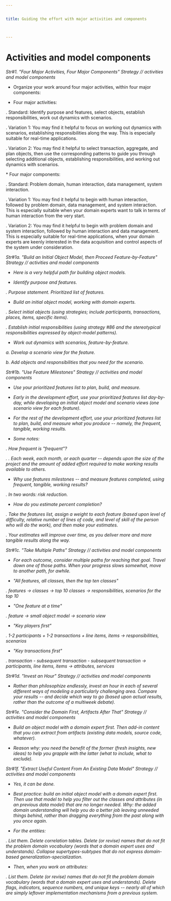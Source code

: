 ```yaml
---


title: Guiding the effort with major activities and components



---
```

# Activities and model components 

<p><i>Str#1. &quot;Four Major Activities, Four Major Components&quot; Strategy //
activities and model components</i></p>

*  Organize your work around four major activities, within four major components: </p>
*  Four major activities: </p>
<p>. Standard: Identify purpose and features, select objects, establish responsibilities,
work out dynamics with scenarios. </p>
<p>. Variation 1: You may find it helpful to focus on working out dynamics with scenarios,
establishing responsibilities along the way. This is especially suitable for real-time
applications. </p>
<p>. Variation 2: You may find it helpful to select transaction, aggregate, and plan
objects, then use the corresponding patterns to guide you through selecting additional
objects, establishing responsibilities, and working out dynamics with scenarios. </p>
*  Four major components: </p>
<p>. Standard: Problem domain, human interaction, data management, system interaction. </p>
<p>. Variation 1: You may find it helpful to begin with human interaction, followed by
problem domain, data management, and system interaction. This is especially suitable when
your domain experts want to talk in terms of human interaction from the very start. </p>
<p>. Variation 2: You may find it helpful to begin with problem domain and system
interaction, followed by human interaction and data management. This is especially
suitable for real-time applications, when your domain experts are keenly interested in the
data acquisition and control aspects of the system under consideration. </p>

<p><i>Str#1a. &quot;Build an Initial Object Model, then Proceed Feature-by-Feature&quot;
Strategy // activities and model components </p>

*  Here is a very helpful path for building object models. </p>

*  Identify purpose and features. </p>

<p>. Purpose statement. Prioritized list of features. </p>

*  Build an initial object model, working with domain experts. </p>

<p>. Select initial objects (using strategies; include participants, transactions, places,
items, specific items). </p>

<p>. Establish initial responsibilities (using strategy #86 and the stereotypical
responsibilities expressed by object-model patterns). </p>

*  Work out dynamics with scenarios, feature-by-feature. </p>

<p>a. Develop a scenario view for the feature. </p>

<p>b. Add objects and responsibilities that you need for the scenario. </p>

<p><i>Str#1b. &quot;Use Feature Milestones&quot; Strategy // activities and model
components </p>

*  Use your prioritized features list to plan, build, and measure. </p>

*  Early in the development effort, use your prioritized features list day-by-day, while
developing an initial object model and scenario views (one scenario view for each
feature). </p>

*  For the rest of the development effort, use your prioritized features list to plan,
build, and measure what you produce -- namely, the frequent, tangible, working results. </p>

*  Some notes: </p>

<p>. How frequent is &quot;frequent&quot;? </p>

<p>. . Each week, each month, or each quarter -- depends upon the size of the project and
the amount of added effort required to make working results available to others. </p>

*  Why use features milestones -- and measure features completed, using frequent,
tangible, working results? </p>

<p>. In two words: risk reduction. </p>

*  How do you estimate percent completion? </p>

<p>. Take the features list, assign a weight to each feature (based upon level of
difficulty, relative number of lines of code, and level of skill of the person who will do
the work), and then make your estimates. </p>

<p>. Your estimates will improve over time, as you deliver more and more tangible results
along the way. </p>

<p><i>Str#1c. &quot;Take Multiple Paths&quot; Strategy // activities and model components </p>

*  For each outcome, consider multiple paths for reaching that goal. Travel down one
of those paths. When your progress slows somewhat, move to another path, for awhile. </p>

*  &quot;All features, all classes, then the top ten classes&quot; </p>

<p>. features -&gt; classes -&gt; top 10 classes -&gt; responsibilities, scenarios for the
top 10 </p>

*  &quot;One feature at a time&quot; </p>

<p>. feature -&gt; small object model -&gt; scenario view </p>

*  &quot;Key players first&quot; </p>

<p>. 1-2 participants + 1-2 transactions + line items, items -&gt; responsibilities,
scenarios </p>

*  &quot;Key transactions first&quot; </p>

<p>. transaction - subsequent transaction - subsequent transaction -&gt; participants,
line items, items -&gt; attributes, services </p>

<p><i>Str#1d. &quot;Invest an Hour&quot; Strategy // activities and model components </p>

*  Rather than philosophize endlessly, invest an hour in each of several different
ways of modeling a particularly challenging area. Compare your results -- and decide which
way to go (based upon actual results, rather than the outcome of a multiweek debate). </p>

<p><i>Str#1e. &quot;Consider the Domain First, Artifacts After That&quot; Strategy //
activities and model components </p>

*  Build an object model with a domain expert first. Then add-in content that you
can extract from artifacts (existing data models, source code, whatever). </p>

*  Reason why: you need the benefit of the former (fresh insights, new ideas) to help
you grapple with the latter (what to include, what to exclude). </p>

<p><i>Str#1f. &quot;Extract Useful Content From An Existing Data Model&quot; Strategy //
activities and model components </p>

*  Yes, it can be done. </p>

*  Best practice: build an initial object model with a domain expert first. Then use
that model to help you filter out the classes and attributes (in an previous data model)
that are no longer needed. Why: the added domain understanding will help you do a better
job leaving unneeded things behind, rather than dragging everything from the past along
with you once again. </p>

*  For the entities: </p>

<p>. List them. Delete correlation tables. Delete (or revise) names that do not fit the
problem domain vocabulary (words that a domain expert uses and understands). Collapse
supertypes-subtypes that do not express domain-based generalization-specialization. </p>

*  Then, when you work on attributes: </p>

<p>. List them. Delete (or revise) names that do not fit the problem domain vocabulary
(words that a domain expert uses and understands). Delete flags, indicators, sequence
numbers, and unique keys -- nearly all of which are simply leftover implementation
mechanisms from a previous system. </p>



